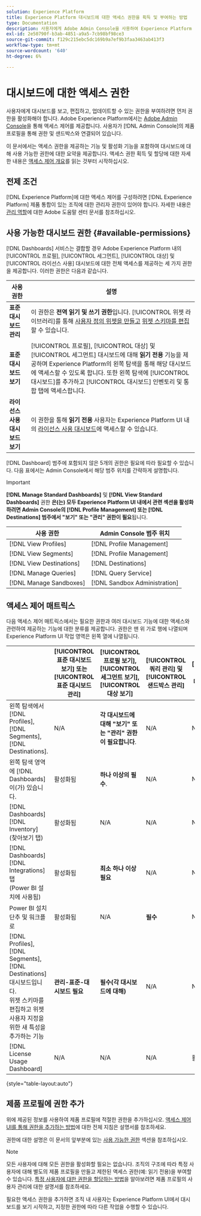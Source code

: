 ```yaml
---
solution: Experience Platform
title: Experience Platform 대시보드에 대한 액세스 권한을 획득 및 부여하는 방법
type: Documentation
description: 사용자에게 Adobe Admin Console을 사용하여 Experience Platform 대시보드를 보고, 편집하고, 업데이트할 수 있는 권한을 부여합니다.
exl-id: 2e50790f-b3ab-4851-a9a5-7cb98bf98ce3
source-git-commit: f129c215ebc5dc169b9a7ef9b3faa3463ab413f3
workflow-type: tm+mt
source-wordcount: '640'
ht-degree: 6%

---
```


# 대시보드에 대한 액세스 권한

사용자에게 대시보드를 보고, 편집하고, 업데이트할 수 있는 권한을 부여하려면 먼저 권한을 활성화해야 합니다. Adobe Experience Platform에서는 [Adobe Admin Console](https://adminconsole.adobe.com/)을 통해 액세스 제어를 제공합니다. 사용자가 [!DNL Admin Console]의 제품 프로필을 통해 권한 및 샌드박스와 연결되어 있습니다.

이 문서에서는 액세스 권한을 제공하는 기능 및 활성화 기능을 포함하여 대시보드에 대해 사용 가능한 권한에 대한 요약을 제공합니다. 액세스 권한 획득 및 할당에 대한 자세한 내용은 [액세스 제어 개요](../access-control/home.md)를 읽는 것부터 시작하십시오.

## 전제 조건

[!DNL Experience Platform]에 대한 액세스 제어를 구성하려면 [!DNL Experience Platform] 제품 통합이 있는 조직에 대한 관리자 권한이 있어야 합니다. 자세한 내용은 [관리 역할](https://helpx.adobe.com/kr/enterprise/using/admin-roles.html)에 대한 Adobe 도움말 센터 문서를 참조하십시오.

## 사용 가능한 대시보드 권한 {#available-permissions}

[!DNL Dashboards] 서비스는 결합할 경우 Adobe Experience Platform 내의 [!UICONTROL 프로필], [!UICONTROL 세그먼트], [!UICONTROL 대상] 및 [!UICONTROL 라이선스 사용] 대시보드에 대한 전체 액세스를 제공하는 세 가지 권한을 제공합니다. 이러한 권한은 다음과 같습니다.

| 사용 권한 | 설명 |
|---|---|
| **표준 대시보드 관리** | 이 권한은 **전역 읽기 및 쓰기 권한**&#x200B;입니다. [!UICONTROL 위젯 라이브러리]를 통해 [사용자 정의 위젯을 만들고](./customize/custom-widgets.md) [위젯 스키마를 편집](./customize/edit-schema.md)할 수 있습니다. |
| **표준 대시보드 보기** | [!UICONTROL 프로필], [!UICONTROL 대상] 및 [!UICONTROL 세그먼트] 대시보드에 대해 **읽기 전용** 기능을 제공하며 Experience Platform의 왼쪽 탐색을 통해 해당 대시보드에 액세스할 수 있도록 합니다. 또한 왼쪽 탐색에 [!UICONTROL 대시보드]를 추가하고 [!UICONTROL 대시보드] 인벤토리 및 통합 탭에 액세스합니다. |
| **라이선스 사용 대시보드 보기** | 이 권한을 통해 **읽기 전용** 사용자는 Experience Platform UI 내의 [라이선스 사용 대시보드](./guides/license-usage.md)에 액세스할 수 있습니다. |

[!DNL Dashboard] 범주에 포함되지 않은 5개의 권한은 필요에 따라 필요할 수 있습니다. 다음 표에서는 Admin Console에서 해당 범주 위치를 간략하게 설명합니다.

>[!IMPORTANT]
>
>**[!DNL Manage Standard Dashboards]** 및 **[!DNL View Standard Dashboards]** 권한 **은(는) 모두 Experience Platform UI 내에서 관련 섹션을 활성화하려면 Admin Console의 [!DNL Profile Management] 또는 [!DNL Destinations] 범주에서 &quot;보기&quot; 또는 &quot;관리&quot; 권한이 필요**&#x200B;됩니다.

| 사용 권한 | Admin Console 범주 위치 |
|---|---|
| [!DNL View Profiles] | [!DNL Profile Management] |
| [!DNL View Segments] | [!DNL Profile Management] |
| [!DNL View Destinations] | [!DNL Destinations] |
| [!DNL Manage Queries] | [!DNL Query Service] |
| [!DNL Manage Sandboxes] | [!DNL Sandbox Administration] |

## 액세스 제어 매트릭스

다음 액세스 제어 매트릭스에서는 필요한 권한과 여러 대시보드 기능에 대한 액세스와 관련하여 제공하는 기능에 대한 분류를 제공합니다. 권한은 맨 위 가로 행에 나열되며 Experience Platform UI 작업 영역은 왼쪽 열에 나열됩니다.

|   | [!UICONTROL 표준 대시보드 보기] 또는 [!UICONTROL 표준 대시보드 관리] | [!UICONTROL 프로필 보기],<br/>[!UICONTROL 세그먼트 보기],<br/> [!UICONTROL 대상 보기] | [!UICONTROL 쿼리 관리] 및 [!UICONTROL 샌드박스 관리] | [!UICONTROL 라이선스 사용 대시보드 보기] |
|---|---|---|---|---|
| 왼쪽 탐색에서 [!DNL Profiles],<br/>[!DNL Segments],<br/>[!DNL Destinations]. | N/A | **각 대시보드에 대해 &quot;보기&quot; 또는 &quot;관리&quot; 권한이 필요합니다**. | N/A | N/A |
| 왼쪽 탐색 영역에 [!DNL Dashboards]이(가) 있습니다. | 활성화됨 | **하나 이상의 필수**. | N/A | N/A |
| [!DNL Dashboards] [!DNL Inventory] <br/>(찾아보기 탭) | 활성화됨 | N/A | N/A | N/A |
| [!DNL Dashboards] [!DNL Integrations] 탭 <br/>(Power BI 설치에 사용됨) | 활성화됨 | **최소 하나 이상 필요** | N/A | N/A |
| Power BI 설치 단추 및 워크플로 | 활성화됨 | N/A | **필수** | N/A |
| [!DNL Profiles],<br/>[!DNL Segments],<br/>[!DNL Destinations] 대시보드입니다.<br/>위젯 스키마를 편집하고 위젯 사용자 지정을 위한 새 특성을 추가하는 기능 | **관리-표준-대시보드 필요** | **필수(각 대시보드에 대해)** | N/A | N/A |
| [!DNL License Usage Dashboard] | N/A | N/A | N/A | 활성화됨 |

{style="table-layout:auto"}

## 제품 프로필에 권한 추가

위에 제공된 정보를 사용하여 제품 프로필에 적절한 권한을 추가하십시오. [액세스 제어 UI를 통해 권한을 추가하는 방법](../access-control/ui/permissions.md)에 대한 전체 지침은 설명서를 참조하세요.

권한에 대한 설명은 이 문서의 앞부분에 있는 [사용 가능한 권한](#available-permissions) 섹션을 참조하십시오.

>[!NOTE]
>
>모든 사용자에 대해 모든 권한을 활성화할 필요는 없습니다. 조직의 구조에 따라 특정 사용자에 대해 별도의 제품 프로필을 만들고 제한된 액세스 권한(예: 읽기 전용)을 부여할 수 있습니다. [특정 사용자에 대한 권한을 할당하는 방법](../access-control/ui/users.md)을 알아보려면 제품 프로필의 사용자 관리에 대한 설명서를 참조하세요.

필요한 액세스 권한을 추가하면 조직 내 사용자는 Experience Platform UI에서 대시보드를 보기 시작하고, 지정한 권한에 따라 다른 작업을 수행할 수 있습니다.
